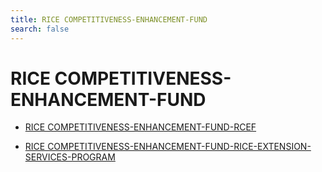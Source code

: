 ```yaml
---
title: RICE COMPETITIVENESS-ENHANCEMENT-FUND
search: false
---
```


# RICE COMPETITIVENESS-ENHANCEMENT-FUND


 - [RICE COMPETITIVENESS-ENHANCEMENT-FUND-RCEF](undefined/2022/rice-competitiveness-enhancement-fund/rice-competitiveness-enhancement-fund-rcef)
    
 - [RICE COMPETITIVENESS-ENHANCEMENT-FUND-RICE-EXTENSION-SERVICES-PROGRAM](undefined/2022/rice-competitiveness-enhancement-fund/rice-competitiveness-enhancement-fund-rice-extension-services-program)
    
